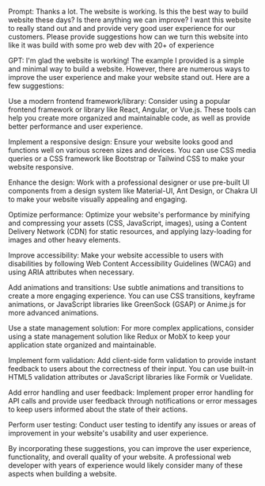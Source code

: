 Prompt: 
Thanks a lot. The website is working. Is this the best way to build website these days? Is there anything we can improve? I want this website to really stand out and and provide very good user experience for our customers. Please provide suggestions how can we turn this website into like it was build with some pro web dev with 20+ of experience

GPT: 
I'm glad the website is working! The example I provided is a simple and minimal way to build a website. However, there are numerous ways to improve the user experience and make your website stand out. Here are a few suggestions:

Use a modern frontend framework/library: Consider using a popular frontend framework or library like React, Angular, or Vue.js. These tools can help you create more organized and maintainable code, as well as provide better performance and user experience.

Implement a responsive design: Ensure your website looks good and functions well on various screen sizes and devices. You can use CSS media queries or a CSS framework like Bootstrap or Tailwind CSS to make your website responsive.

Enhance the design: Work with a professional designer or use pre-built UI components from a design system like Material-UI, Ant Design, or Chakra UI to make your website visually appealing and engaging.

Optimize performance: Optimize your website's performance by minifying and compressing your assets (CSS, JavaScript, images), using a Content Delivery Network (CDN) for static resources, and applying lazy-loading for images and other heavy elements.

Improve accessibility: Make your website accessible to users with disabilities by following Web Content Accessibility Guidelines (WCAG) and using ARIA attributes when necessary.

Add animations and transitions: Use subtle animations and transitions to create a more engaging experience. You can use CSS transitions, keyframe animations, or JavaScript libraries like GreenSock (GSAP) or Anime.js for more advanced animations.

Use a state management solution: For more complex applications, consider using a state management solution like Redux or MobX to keep your application state organized and maintainable.

Implement form validation: Add client-side form validation to provide instant feedback to users about the correctness of their input. You can use built-in HTML5 validation attributes or JavaScript libraries like Formik or Vuelidate.

Add error handling and user feedback: Implement proper error handling for API calls and provide user feedback through notifications or error messages to keep users informed about the state of their actions.

Perform user testing: Conduct user testing to identify any issues or areas of improvement in your website's usability and user experience.

By incorporating these suggestions, you can improve the user experience, functionality, and overall quality of your website. A professional web developer with years of experience would likely consider many of these aspects when building a website.